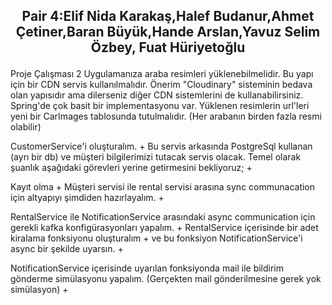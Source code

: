 ## <p align="center"> Pair 4:Elif Nida Karakaş,Halef Budanur,Ahmet Çetiner,Baran Büyük,Hande Arslan,Yavuz Selim Özbey, Fuat Hüriyetoğlu
 </p>

Proje Çalışması 2
Uygulamanıza araba resimleri yüklenebilmelidir. 
Bu yapı için bir CDN servis kullanılmalıdır. 
Önerim "Cloudinary" sisteminin bedava olan yapısıdır ama dilerseniz diğer CDN sistemlerini de 
kullanabilirsiniz. Spring'de çok basit bir implementasyonu var.
Yüklenen resimlerin url'leri yeni bir CarImages tablosunda tutulmalıdır. 
(Her arabanın birden fazla resmi olabilir)


CustomerService'i oluşturalım. +
Bu servis arkasında PostgreSql kullanan (ayrı bir db) ve müşteri bilgilerimizi tutacak servis olacak. 
Temel olarak şuanlık aşağıdaki görevleri yerine getirmesini bekliyoruz; +

Kayıt olma +
Müşteri servisi ile rental servisi arasına 
sync communacation için altyapıyı şimdiden hazırlayalım. +


RentalService ile NotificationService arasındaki async communication için gerekli kafka
konfigürasyonları yapalım. +
RentalService içerisinde bir adet kiralama fonksiyonu oluşturalım + 
ve bu fonksiyon NotificationService'i async bir şekilde uyarsın.  +

NotificationService içerisinde uyarılan fonksiyonda mail ile bildirim 
gönderme simülasyonu yapalım. (Gerçekten mail gönderilmesine gerek yok simülasyon) +